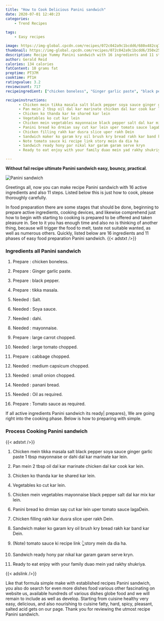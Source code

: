 ```yaml
---
title: "How to Cook Delicious Panini sandwich"
date: 2020-07-01 12:40:23
categories:
    - Trend Recipes
    
tags:
    - Easy recipes

image: https://img-global.cpcdn.com/recipes/072c042a9c1bcdd6/680x482cq70/panini-sandwich-recipe-main-photo.jpg
thumbnail: https://img-global.cpcdn.com/recipes/072c042a9c1bcdd6/350x250cq70/panini-sandwich-recipe-main-photo.jpg
description: Recipe Yummy Panini sandwich with 16 ingredients and 11 stages of easy cooking.
author: Gerald Reid
calories: 134 calories
fatContent: 10 grams fat
preptime: PT37M
cooktime: PT1H
ratingvalue: 3.2
reviewcount: 717
recipeingredient: ["chicken boneless", "Ginger garlic paste", "black pepper", "tikka masala", "Salt", "Soya sauce", "dahi", "mayonnaise", "large carrot chopped", "large tomato chopped", "cabbage chopped", "medium capsicum chopped", "small onion chopped", "panani bread", "Oil as required", "Tomato sauce as required"]

recipeinstructions: 
      - Chicken mein tikka masala salt black pepper soya sauce ginger garlic paste 1 tbsp mayonnaise or dahi dal kar marinate kar lein 
      - Pan mein 2 tbsp oil dal kar marinate chicken dal kar cook kar lein 
      - Chicken ko thanda kar ke shared kar lein 
      - Vegetables ko cut kar lein 
      - Chicken mein vegetables mayonnaise black pepper salt dal kar mix kar lein 
      - Panini bread ko drmian say cut kar lein uper tomato sauce lagaDein 
      - Chicken filling rakh kar dusra slice uper rakh Dein 
      - Sandwich maker ko garam kry oil brush kry bread rakh kar band kar Dein 
      - Note tomato sauce ki recipe link story mein da dia ha 
      - Sandwich ready hony par nikal kar garam garam serve kryn 
      - Ready to eat enjoy with your family duao mein yad rakhy shukriya

---
```




**Without fail recipe ultimate Panini sandwich easy, bouncy, practical**. 


![Panini sandwich](https://img-global.cpcdn.com/recipes/072c042a9c1bcdd6/680x482cq70/panini-sandwich-recipe-main-photo.jpg "Panini sandwich")




Greetings all, now you can make recipe Panini sandwich with 16 active ingredients and also 11 steps. Listed below this is just how to cook, please thoroughly carefully.

In food preparation there are some stages that should be done, beginning to prepare active ingredients, cooking devices, and likewise comprehend just how to begin with starting to cooking is prepared to be offered and taken pleasure in. See to it you has enough time and also no is thinking of another thing, because will trigger the food to melt, taste not suitable wanted, as well as numerous others. Quickly, listed below are 16 ingredients and 11 phases of easy food preparation Panini sandwich.
{{< adstxt />}}

### Ingredients all Panini sandwich


1. Prepare  : chicken boneless.

1. Prepare  : Ginger garlic paste.

1. Prepare  : black pepper.

1. Prepare  : tikka masala.

1. Needed  : Salt.

1. Needed  : Soya sauce.

1. Needed  : dahi.

1. Needed  : mayonnaise.

1. Prepare  : large carrot chopped.

1. Needed  : large tomato chopped.

1. Prepare  : cabbage chopped.

1. Needed  : medium capsicum chopped.

1. Needed  : small onion chopped.

1. Needed  : panani bread.

1. Needed  : Oil as required.

1. Prepare  : Tomato sauce as required.



If all active ingredients Panini sandwich its ready| prepares}, We are going right into the cooking phase. Below is how to preparing with simple.

### Process Cooking Panini sandwich

{{< adstxt />}}


1. Chicken mein tikka masala salt black pepper soya sauce ginger garlic paste 1 tbsp mayonnaise or dahi dal kar marinate kar lein.



1. Pan mein 2 tbsp oil dal kar marinate chicken dal kar cook kar lein.



1. Chicken ko thanda kar ke shared kar lein.



1. Vegetables ko cut kar lein.



1. Chicken mein vegetables mayonnaise black pepper salt dal kar mix kar lein.



1. Panini bread ko drmian say cut kar lein uper tomato sauce lagaDein.



1. Chicken filling rakh kar dusra slice uper rakh Dein.



1. Sandwich maker ko garam kry oil brush kry bread rakh kar band kar Dein.



1. (Note) tomato sauce ki recipe link 👆story mein da dia ha.



1. Sandwich ready hony par nikal kar garam garam serve kryn.



1. Ready to eat enjoy with your family duao mein yad rakhy shukriya.





{{< adslink />}}

Like that formula simple make with established recipes Panini sandwich, you also do search for even more dishes food various other fascinating on website us, available hundreds of various dishes globe food and we will remain to include as well as develop. Starting from cuisine healthy very easy, delicious, and also nourishing to cuisine fatty, hard, spicy, pleasant, salted acid gets on our page. Thank you for reviewing the utmost recipe Panini sandwich.
